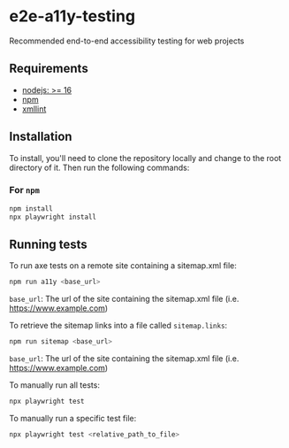 # e2e-a11y-testing

Recommended end-to-end accessibility testing for web projects

## Requirements

* [nodejs: >= 16](https://nodejs.org/en)
* [npm](https://www.npmjs.com)
* [xmllint](https://gitlab.gnome.org/GNOME/libxml2/-/wikis/home)

## Installation

To install, you'll need to clone the repository locally and change to the root
directory of it.  Then run the following commands:

### For `npm`

```bash
npm install
npx playwright install
```

## Running tests

To run axe tests on a remote site containing a sitemap.xml file:

```bash
npm run a11y <base_url>
```

`base_url`: The url of the site containing the sitemap.xml file (i.e.
https://www.example.com)

To retrieve the sitemap links into a file called `sitemap.links`:
```bash
npm run sitemap <base_url>
```

`base_url`: The url of the site containing the sitemap.xml file (i.e.
https://www.example.com)

To manually run all tests:

```bash
npx playwright test
```

To manually run a specific test file:

```bash
npx playwright test <relative_path_to_file>
```

